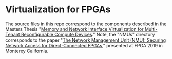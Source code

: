 # Virtualization for FPGAs

The source files in this repo correspond to the components described in the Masters Thesis "[Memory and Network Interface Virtualization for Multi-Tenant Reconfigurable Compute Devices](https://tspace.library.utoronto.ca/handle/1807/91740)." Note, the "NMUs" directory corresponds to the paper "[The Network Management Unit (NMU): Securing Network Access for Direct-Connected FPGAs](https://dl.acm.org/citation.cfm?id=3293903)," presented at FPGA 2019 in Monterey California. 